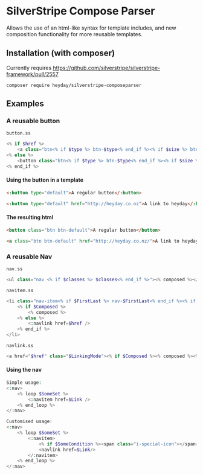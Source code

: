 # SilverStripe Compose Parser

Allows the use of an html-like syntax for template includes, and new composition functionality for more reusable templates.

## Installation (with composer)

Currently requires https://github.com/silverstripe/silverstripe-framework/pull/2557

	composer require heyday/silverstripe-composeparser

## Examples

### A reusable button

`button.ss`

```php
<% if $href %>
	<a class="btn<% if $type %> btn-$type<% end_if %><% if $size %> btn-$size<% end_if %> $classes" href="$href"><% composed %></a>
<% else %>
	<button class="btn<% if $type %> btn-$type<% end_if %><% if $size %> btn-$size<% end_if %> $classes"><% composed %></button>
<% end_if %>
```

#### Using the button in a template

```html
<:button type="default">A regular button</:button>

<:button type="default" href="http://heyday.co.nz">A link to heyday</:button>
```

#### The resulting html

```html
<button class="btn btn-default">A regular button</button>

<a class="btn btn-default" href="http://heyday.co.nz/">A link to heyday</a>
```

### A reusable Nav

`nav.ss`

```php
<ul class="nav <% if $classes %> $classes<% end_if %>"><% composed %></ul>
```

`navitem.ss`

```php
<li class="nav-item<% if $FirstLast %> nav-$FirstLast<% end_if %><% if $classes %> $classes<% end_if %>">
	<% if $Composed %>
		<% composed %>
	<% else %>
		<:navlink href=$href />
	<% end_if %>
</li>
```

`navlink.ss`

```php
<a href="$href" class="$LinkingMode"><% if $Composed %><% composed %><% else %>$MenuTitle<% end_if %></a>
```

#### Using the nav

```php
Simple usage:
<:nav>
	<% loop $SomeSet %>
		<:navitem href=$Link />
	<% end_loop %>
</:nav>

Customised usage:
<:nav>
	<% loop $SomeSet %>
		<:navitem>
			<% if $SomeCondition %><span class="i-special-icon"></span><% end_if %>
			<navlink href=$Link/>
		</:navitem>
	<% end_loop %>
</:nav>
```
